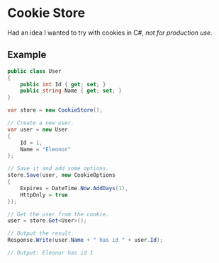 # Cookie Store

Had an idea I wanted to try with cookies in C#, *not for production use.*

## Example

```c#
public class User
{
    public int Id { get; set; }
    public string Name { get; set; }
}

var store = new CookieStore();

// Create a new user.
var user = new User
{
    Id = 1,
    Name = "Eleonor"
};

// Save it and add some options.
store.Save(user, new CookieOptions
{
    Expires = DateTime.Now.AddDays(1),
    HttpOnly = true
});

// Get the user from the cookie.
user = store.Get<User>();

// Output the result.
Response.Write(user.Name + " has id " + user.Id);

// Output: Eleonor has id 1
```
